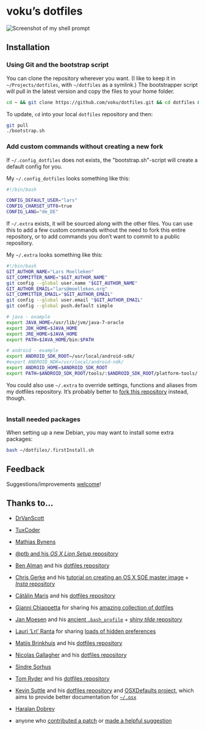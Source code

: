 # voku’s dotfiles

![Screenshot of my shell prompt](http://suckup.de/wp-content/uploads/2014/06/bash_prompt.png)

## Installation

### Using Git and the bootstrap script

You can clone the repository wherever you want. (I like to keep it in `~/Projects/dotfiles`, with `~/dotfiles` as a symlink.) The bootstrapper script will pull in the latest version and copy the files to your home folder.

```bash
cd ~ && git clone https://github.com/voku/dotfiles.git && cd dotfiles && source bootstrap.sh
```

To update, `cd` into your local `dotfiles` repository and then:

```bash
git pull
./bootstrap.sh
```

### Add custom commands without creating a new fork

If `~/.config_dotfiles` does not exists, the "bootstrap.sh"-script will create a default config for you.

My `~/.config_dotfiles` looks something like this:

```bash
#!/bin/bash

CONFIG_DEFAULT_USER="lars"
CONFIG_CHARSET_UTF8=true
CONFIG_LANG="de_DE"
```

If `~/.extra` exists, it will be sourced along with the other files. You can use this to add a few custom commands without the need to fork this entire repository, or to add commands you don’t want to commit to a public repository.

My `~/.extra` looks something like this:

```bash
#!/bin/bash                                                                                                                                                                                                       
GIT_AUTHOR_NAME="Lars Moelleken"
GIT_COMMITTER_NAME="$GIT_AUTHOR_NAME"
git config --global user.name "$GIT_AUTHOR_NAME"
GIT_AUTHOR_EMAIL="lars@moelleken.org"
GIT_COMMITTER_EMAIL="$GIT_AUTHOR_EMAIL"
git config --global user.email "$GIT_AUTHOR_EMAIL"
git config --global push.default simple

# java - example
export JAVA_HOME=/usr/lib/jvm/java-7-oracle
export JDK_HOME=$JAVA_HOME
export JRE_HOME=$JAVA_HOME
export PATH=$JAVA_HOME/bin:$PATH

# android - example
export ANDROID_SDK_ROOT=/usr/local/android-sdk/
#export ANDROID_NDK=/usr/local/android-ndk/
export ANDROID_HOME=$ANDROID_SDK_ROOT
export PATH=$ANDROID_SDK_ROOT/tools/:$ANDROID_SDK_ROOT/platform-tools/:$ANDROID_SDK_ROOT/build-tools/19.1.0/:$PATH
```

You could also use `~/.extra` to override settings, functions and aliases from my dotfiles repository. It’s probably better to [fork this repository](https://github.com/voku/dotfiles/fork) instead, though.

```bash
```

### Install needed packages

When setting up a new Debian, you may want to install some extra packages:

```bash
bash ~/dotfiles/.firstInstall.sh
```

## Feedback

Suggestions/improvements
[welcome](https://github.com/voku/dotfiles/issues)!

## Thanks to…

* [DrVanScott](https://github.com/DrVanScott/dotfiles/)
* [TuxCoder](https://github.com/TuxCoder/dotfiles/)
* [Mathias Bynens](https://github.com/mathiasbynens/dotfiles/)
* [@ptb and his _OS X Lion Setup_ repository](https://github.com/ptb/Mac-OS-X-Lion-Setup)
* [Ben Alman](http://benalman.com/) and his [dotfiles repository](https://github.com/cowboy/dotfiles)
* [Chris Gerke](http://www.randomsquared.com/) and his [tutorial on creating an OS X SOE master image](http://chris-gerke.blogspot.com/2012/04/mac-osx-soe-master-image-day-7.html) + [_Insta_ repository](https://github.com/cgerke/Insta)
* [Cãtãlin Mariş](https://github.com/alrra) and his [dotfiles repository](https://github.com/alrra/dotfiles)
* [Gianni Chiappetta](http://gf3.ca/) for sharing his [amazing collection of dotfiles](https://github.com/gf3/dotfiles)
* [Jan Moesen](http://jan.moesen.nu/) and his [ancient `.bash_profile`](https://gist.github.com/1156154) + [shiny _tilde_ repository](https://github.com/janmoesen/tilde)
* [Lauri ‘Lri’ Ranta](http://lri.me/) for sharing [loads of hidden preferences](http://osxnotes.net/defaults.html)
* [Matijs Brinkhuis](http://hotfusion.nl/) and his [dotfiles repository](https://github.com/matijs/dotfiles)
* [Nicolas Gallagher](http://nicolasgallagher.com/) and his [dotfiles repository](https://github.com/necolas/dotfiles)
* [Sindre Sorhus](http://sindresorhus.com/)
* [Tom Ryder](http://blog.sanctum.geek.nz/) and his [dotfiles repository](https://github.com/tejr/dotfiles)
* [Kevin Suttle](http://kevinsuttle.com/) and his [dotfiles repository](https://github.com/kevinSuttle/dotfiles) and [OSXDefaults project](https://github.com/kevinSuttle/OSXDefaults), which aims to provide better documentation for [`~/.osx`](http://mths.be/osx)
* [Haralan Dobrev](http://hkdobrev.com/)

* anyone who [contributed a patch](https://github.com/voku/dotfiles/contributors) or [made a helpful suggestion](https://github.com/mathiasbynens/dotfiles/issues)
